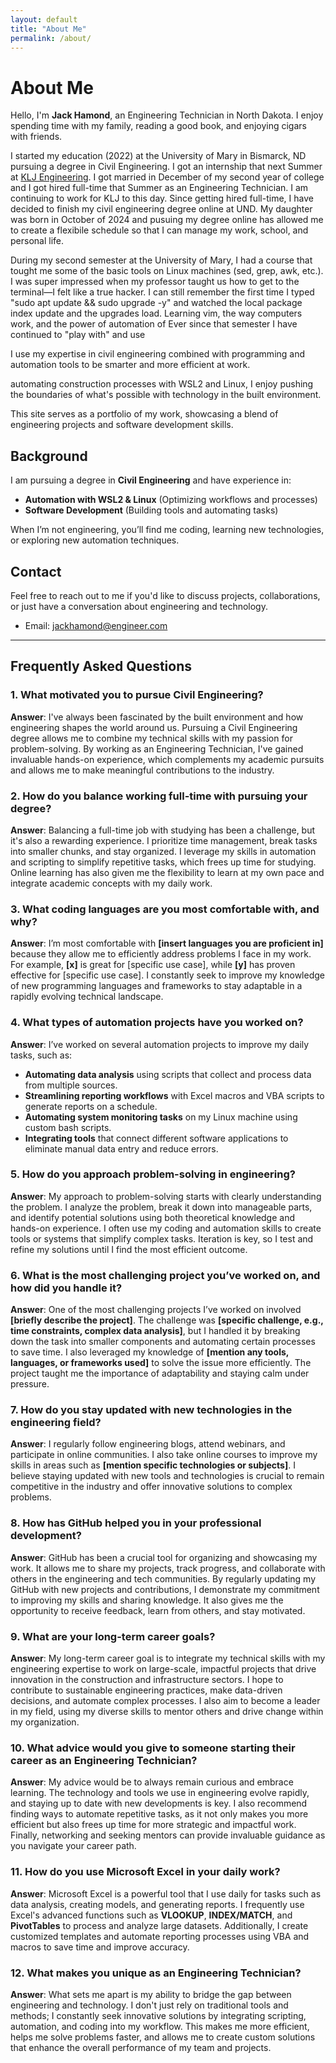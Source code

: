 ```yaml
---
layout: default
title: "About Me"
permalink: /about/
---
```


# About Me

Hello, I'm **Jack Hamond**, an Engineering Technician in North Dakota. I enjoy spending time with my family, reading a good book, and enjoying cigars with friends. 

I started my education (2022) at the University of Mary in Bismarck, ND pursuing a degree in Civil Engineering. I got an internship that next Summer at [KLJ Engineering](https://kljeng.com/). I got married in December of my second year of college and I got hired full-time that Summer as an Engineering Technician. I am continuing to work for KLJ to this day. Since getting hired full-time, I have decided to finish my civil engineering degree online at UND. My daughter was born in October of 2024 and pusuing my degree online has allowed me to create a flexibile schedule so that I can manage my work, school, and personal life.

During my second semester at the University of Mary, I had a course that tought me some of the basic tools on Linux machines (sed, grep, awk, etc.). I was super impressed when my professor taught us how to get to the terminal&mdash;I felt like a true hacker. I can still remember the first time I typed "sudo apt update && sudo upgrade -y" and watched the local package index update and the upgrades load. Learning vim, the way computers work, and the power of automation of Ever since that semester I have continued to "play with" and use

I use my expertise in civil engineering combined with programming and automation tools to be smarter and more efficient at work. 

automating construction processes with WSL2 and Linux, I enjoy pushing the boundaries of what's possible with technology in the built environment.

This site serves as a portfolio of my work, showcasing a blend of engineering projects and software development skills.

## Background

I am pursuing a degree in **Civil Engineering** and have experience in:

- **Automation with WSL2 & Linux** (Optimizing workflows and processes)
- **Software Development** (Building tools and automating tasks)

When I’m not engineering, you’ll find me coding, learning new technologies, or exploring new automation techniques.

## Contact

Feel free to reach out to me if you'd like to discuss projects, collaborations, or just have a conversation about engineering and technology.

- Email: [jackhamond@engineer.com](mailto:jackhamond@engineer.com)

---

## Frequently Asked Questions

### 1. **What motivated you to pursue Civil Engineering?**
   **Answer**:
   I've always been fascinated by the built environment and how engineering shapes the world around us. Pursuing a Civil Engineering degree allows me to combine my technical skills with my passion for problem-solving. By working as an Engineering Technician, I've gained invaluable hands-on experience, which complements my academic pursuits and allows me to make meaningful contributions to the industry.

### 2. **How do you balance working full-time with pursuing your degree?**
   **Answer**:
   Balancing a full-time job with studying has been a challenge, but it's also a rewarding experience. I prioritize time management, break tasks into smaller chunks, and stay organized. I leverage my skills in automation and scripting to simplify repetitive tasks, which frees up time for studying. Online learning has also given me the flexibility to learn at my own pace and integrate academic concepts with my daily work.

### 3. **What coding languages are you most comfortable with, and why?**
   **Answer**:
   I’m most comfortable with **[insert languages you are proficient in]** because they allow me to efficiently address problems I face in my work. For example, **[x]** is great for [specific use case], while **[y]** has proven effective for [specific use case]. I constantly seek to improve my knowledge of new programming languages and frameworks to stay adaptable in a rapidly evolving technical landscape.

### 4. **What types of automation projects have you worked on?**
   **Answer**:
   I’ve worked on several automation projects to improve my daily tasks, such as:
   - **Automating data analysis** using scripts that collect and process data from multiple sources.
   - **Streamlining reporting workflows** with Excel macros and VBA scripts to generate reports on a schedule.
   - **Automating system monitoring tasks** on my Linux machine using custom bash scripts.
   - **Integrating tools** that connect different software applications to eliminate manual data entry and reduce errors.

### 5. **How do you approach problem-solving in engineering?**
   **Answer**:
   My approach to problem-solving starts with clearly understanding the problem. I analyze the problem, break it down into manageable parts, and identify potential solutions using both theoretical knowledge and hands-on experience. I often use my coding and automation skills to create tools or systems that simplify complex tasks. Iteration is key, so I test and refine my solutions until I find the most efficient outcome.

### 6. **What is the most challenging project you’ve worked on, and how did you handle it?**
   **Answer**:
   One of the most challenging projects I’ve worked on involved **[briefly describe the project]**. The challenge was **[specific challenge, e.g., time constraints, complex data analysis]**, but I handled it by breaking down the task into smaller components and automating certain processes to save time. I also leveraged my knowledge of **[mention any tools, languages, or frameworks used]** to solve the issue more efficiently. The project taught me the importance of adaptability and staying calm under pressure.

### 7. **How do you stay updated with new technologies in the engineering field?**
   **Answer**:
   I regularly follow engineering blogs, attend webinars, and participate in online communities. I also take online courses to improve my skills in areas such as **[mention specific technologies or subjects]**. I believe staying updated with new tools and technologies is crucial to remain competitive in the industry and offer innovative solutions to complex problems.

### 8. **How has GitHub helped you in your professional development?**
   **Answer**:
   GitHub has been a crucial tool for organizing and showcasing my work. It allows me to share my projects, track progress, and collaborate with others in the engineering and tech communities. By regularly updating my GitHub with new projects and contributions, I demonstrate my commitment to improving my skills and sharing knowledge. It also gives me the opportunity to receive feedback, learn from others, and stay motivated.

### 9. **What are your long-term career goals?**
   **Answer**:
   My long-term career goal is to integrate my technical skills with my engineering expertise to work on large-scale, impactful projects that drive innovation in the construction and infrastructure sectors. I hope to contribute to sustainable engineering practices, make data-driven decisions, and automate complex processes. I also aim to become a leader in my field, using my diverse skills to mentor others and drive change within my organization.

### 10. **What advice would you give to someone starting their career as an Engineering Technician?**
   **Answer**:
   My advice would be to always remain curious and embrace learning. The technology and tools we use in engineering evolve rapidly, and staying up to date with new developments is key. I also recommend finding ways to automate repetitive tasks, as it not only makes you more efficient but also frees up time for more strategic and impactful work. Finally, networking and seeking mentors can provide invaluable guidance as you navigate your career path.

### 11. **How do you use Microsoft Excel in your daily work?**
   **Answer**:
   Microsoft Excel is a powerful tool that I use daily for tasks such as data analysis, creating models, and generating reports. I frequently use Excel's advanced functions such as **VLOOKUP**, **INDEX/MATCH**, and **PivotTables** to process and analyze large datasets. Additionally, I create customized templates and automate reporting processes using VBA and macros to save time and improve accuracy.

### 12. **What makes you unique as an Engineering Technician?**
   **Answer**:
   What sets me apart is my ability to bridge the gap between engineering and technology. I don't just rely on traditional tools and methods; I constantly seek innovative solutions by integrating scripting, automation, and coding into my workflow. This makes me more efficient, helps me solve problems faster, and allows me to create custom solutions that enhance the overall performance of my team and projects.
